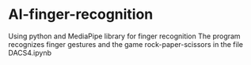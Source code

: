 # AI-finger-recognition
Using python and MediaPipe library for finger recognition
The program recognizes finger gestures and the game rock-paper-scissors in the file DACS4.ipynb
